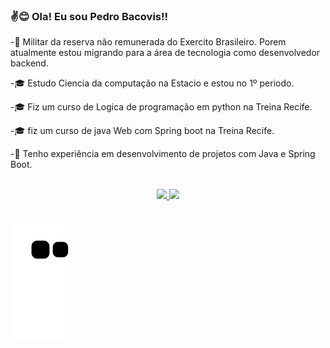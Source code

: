 ### ✌️😊 Ola! Eu sou Pedro Bacovis!!

-🔰 Militar da reserva não remunerada do Exercito Brasileiro. Porem atualmente estou migrando para a área de tecnologia como desenvolvedor backend.

-🎓 Estudo Ciencia da computação na Estacio e estou no 1º periodo.

-🎓 Fiz um curso de Logica de programação em python na Treina Recife.

-🎓 fiz um curso de java Web com Spring boot na Treina Recife.

-🌱 Tenho experiência em desenvolvimento de projetos com Java e Spring Boot.

</br>
<div align="center">
  <a href="https://github.com/Peubacovis">
  <img height="150em" src="https://github-readme-stats.vercel.app/api?username=Peubacovis&show_icons=true&theme=dracula&include_all_commits=true&count_private=true"/>
  <img height="150em" src="https://github-readme-stats.vercel.app/api/top-langs/?username=Peubacovis&layout=compact&langs_count=7&theme=dracula"/>
</div>
  
##
  
![Snake animation](https://github.com/rafaballerini/rafaballerini/blob/output/github-contribution-grid-snake.svg)


